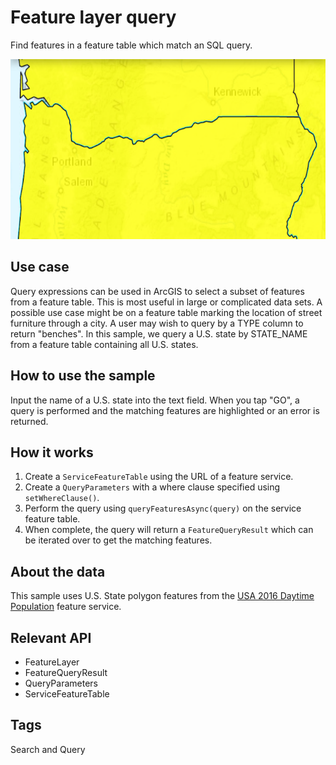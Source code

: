 # Feature layer query

Find features in a feature table which match an SQL query.

![Image of feature layer query](feature-layer-query.png)

## Use case

Query expressions can be used in ArcGIS to select a subset of features from a feature table. This is most useful in large or complicated data sets. A possible use case might be on a feature table marking the location of street furniture through a city. A user may wish to query by a TYPE column to return "benches". In this sample, we query a U.S. state by STATE_NAME from a feature table containing all U.S. states.

## How to use the sample

Input the name of a U.S. state into the text field. When you tap "GO", a query is performed and the matching features are highlighted or an error is returned.

## How it works

1. Create a `ServiceFeatureTable` using the URL of a feature service.
2. Create a `QueryParameters` with a where clause specified using `setWhereClause()`.
3. Perform the query using `queryFeaturesAsync(query)` on the service feature table.
4. When complete, the query will return a `FeatureQueryResult` which can be iterated over to get the matching features.

## About the data

This sample uses U.S. State polygon features from the [USA 2016 Daytime Population](https://www.arcgis.com/home/item.html?id=f01f0eda766344e29f42031e7bfb7d04) feature service.

## Relevant API

* FeatureLayer
* FeatureQueryResult
* QueryParameters
* ServiceFeatureTable

## Tags

Search and Query